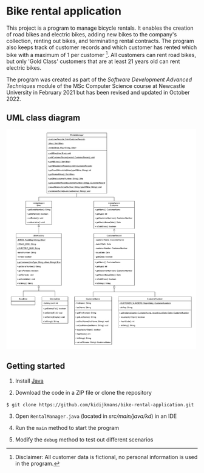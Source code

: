 # Bike rental application

This project is a program to manage bicycle rentals. It enables the creation of road bikes and electric bikes, adding new bikes to the company's collection, renting out bikes, and terminating rental contracts. The program also keeps track of customer records and which customer has rented which bike with a maximum of 1 per customer [^1]. All customers can rent road bikes, but only 'Gold Class' customers that are at least 21 years old can rent electric bikes.

The program was created as part of the *Software Development Advanced Techniques* module of the MSc Computer Science course at Newcastle University in February 2021 but has been revised and updated in October 2022.

## UML class diagram

<img src="https://github.com/kidijkmans/bike-rental-application/blob/main/UML-class-diagram.jpg" width="500">

## Getting started

1. Install [Java](https://www.oracle.com/java/technologies/downloads/#java17)

2. Download the code in a ZIP file or clone the repository

``` $ git clone https://github.com/kidijkmans/bike-rental-application.git ```

3. Open `RentalManager.java` (located in *src/main/java/kd*) in an IDE

4. Run the `main` method to start the program

5. Modify the `debug` method to test out different scenarios

[^1]: Disclaimer: All customer data is fictional, no personal information is used in the program.